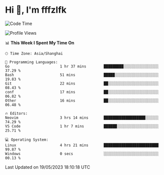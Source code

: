 # Hi 👋, I'm fffzlfk

<!--START_SECTION:waka-->
![Code Time](http://img.shields.io/badge/Code%20Time-210%20hrs%2034%20mins-blue)

![Profile Views](http://img.shields.io/badge/Profile%20Views-1-blue)

📊 **This Week I Spent My Time On** 

```text
🕑︎ Time Zone: Asia/Shanghai

💬 Programming Languages: 
Go                       1 hr 37 mins        █████████░░░░░░░░░░░░░░░░   37.29 % 
Bash                     51 mins             █████░░░░░░░░░░░░░░░░░░░░   19.83 % 
Git                      22 mins             ██░░░░░░░░░░░░░░░░░░░░░░░   08.43 % 
conf                     17 mins             ██░░░░░░░░░░░░░░░░░░░░░░░   06.82 % 
Other                    16 mins             ██░░░░░░░░░░░░░░░░░░░░░░░   06.48 % 

🔥 Editors: 
Neovim                   3 hrs 14 mins       ███████████████████░░░░░░   74.29 % 
VS Code                  1 hr 7 mins         ██████░░░░░░░░░░░░░░░░░░░   25.71 % 

💻 Operating System: 
Linux                    4 hrs 21 mins       █████████████████████████   99.87 % 
Windows                  0 secs              ░░░░░░░░░░░░░░░░░░░░░░░░░   00.13 % 
```


 Last Updated on 19/05/2023 18:10:18 UTC
<!--END_SECTION:waka-->
